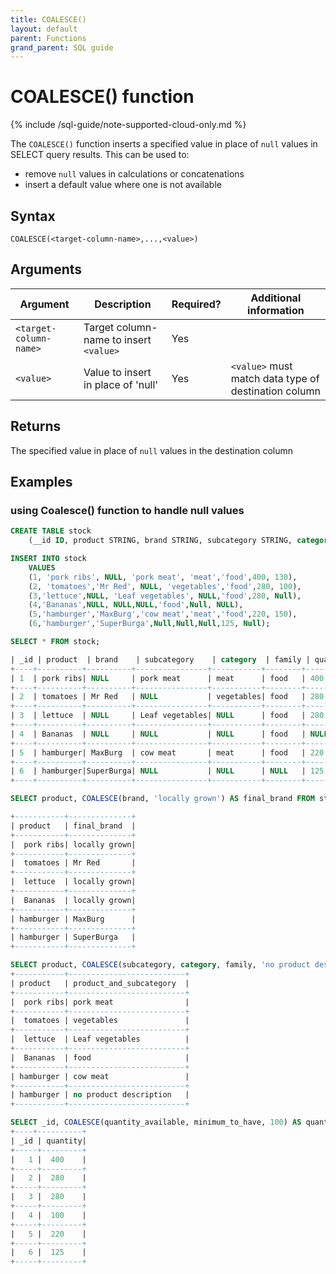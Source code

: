 ```yaml
---
title: COALESCE()
layout: default
parent: Functions
grand_parent: SQL guide
---
```


# COALESCE() function

{% include /sql-guide/note-supported-cloud-only.md %}

The `COALESCE()` function inserts a specified value in place of `null` values in SELECT query results. This can be used to:
* remove `null` values in calculations or concatenations
* insert a default value where one is not available

## Syntax

```
COALESCE(<target-column-name>,...,<value>)
```

## Arguments

| Argument | Description | Required? | Additional information |
|---|---|---|---|
| `<target-column-name>` | Target column-name to insert `<value>` | Yes |  |
| `<value>` | Value to insert in place of 'null' | Yes | `<value>` must match data type of destination column |

## Returns

The specified value in place of `null` values in the destination column

## Examples

### using Coalesce() function to handle null values

```sql
CREATE TABLE stock
    (__id ID, product STRING, brand STRING, subcategory STRING, category STRING, family STRING, quantity_available INT, minimum_to_have INT);

INSERT INTO stock
    VALUES
    (1, 'pork ribs', NULL, 'pork meat', 'meat','food',400, 130),
    (2, 'tomatoes','Mr Red', NULL, 'vegetables','food',280, 100),
    (3,'lettuce',NULL, 'Leaf vegetables', NULL,'food',280, Null),
    (4,'Bananas',NULL, NULL,NULL,'food',Null, NULL),
    (5,'hamburger','MaxBurg','cow meat','meat','food',220, 150),
    (6,'hamburger','SuperBurga',Null,Null,Null,125, Null);

SELECT * FROM stock;

| _id | product  | brand    | subcategory    | category  | family | quantity_available| minimum_to_have|
+----+----------+----------+----------------+-----------+--------+-------------------+----------------+
| 1  | pork ribs| NULL     | pork meat      | meat      | food   | 400               | 130            |
+----+----------+----------+----------------+-----------+--------+-------------------+----------------+
| 2  | tomatoes | Mr Red   | NULL           | vegetables| food   | 280               | 100            |
+----+----------+----------+----------------+-----------+--------+-------------------+----------------+
| 3  | lettuce  | NULL     | Leaf vegetables| NULL      | food   | 280               | NULL           |
+----+----------+----------+----------------+-----------+--------+-------------------+----------------+
| 4  | Bananas  | NULL     | NULL           | NULL      | food   | NULL              | NULL           |
+----+----------+----------+----------------+-----------+--------+-------------------+----------------+
| 5  | hamburger| MaxBurg  | cow meat       | meat      | food   | 220               | 150            |
+----+----------+----------+----------------+-----------+--------+-------------------+----------------+
| 6  | hamburger|SuperBurga| NULL           | NULL      | NULL   | 125               | NULL           |
+----+----------+----------+----------------+-----------+--------+-------------------+----------------+

SELECT product, COALESCE(brand, 'locally grown') AS final_brand FROM stock;

+-----------+--------------+
| product   | final_brand  |
+-----------+--------------+
|  pork ribs| locally grown|
+-----------+--------------+
|  tomatoes | Mr Red       |
+-----------+--------------+
|  lettuce  | locally grown|
+-----------+--------------+
|  Bananas  | locally grown|
+-----------+--------------+
| hamburger | MaxBurg      |
+-----------+--------------+
| hamburger | SuperBurga   |
+-----------+--------------+

SELECT product, COALESCE(subcategory, category, family, 'no product description') AS product_and_subcategory FROM stock;
+-----------+--------------------------+
| product   | product_and_subcategory  |
+-----------+--------------------------+
|  pork ribs| pork meat                |
+-----------+--------------------------+
|  tomatoes | vegetables               |
+-----------+--------------------------+
|  lettuce  | Leaf vegetables          |
+-----------+--------------------------+
|  Bananas  | food                     |
+-----------+--------------------------+
| hamburger | cow meat                 |
+-----------+--------------------------+
| hamburger | no product description   |
+-----------+--------------------------+

SELECT _id, COALESCE(quantity_available, minimum_to_have, 100) AS quantity FROM stock;
+----+----------+
| _id | quantity|
+-----+---------+
|   1 |  400    |
+-----+---------+
|   2 |  280    |
+-----+---------+
|   3 |  280    |
+-----+---------+
|   4 |  100    |
+-----+---------+
|   5 |  220    |
+-----+---------+
|   6 |  125    |
+-----+---------+

```
